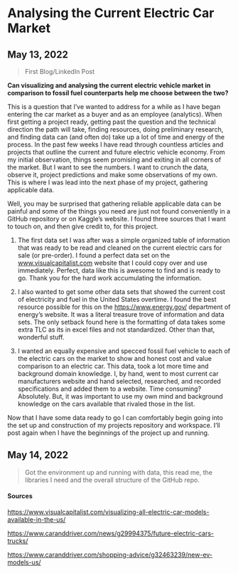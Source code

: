 # Analysing the Current Electric Car Market 

## May 13, 2022

> First Blog/LinkedIn Post

**Can visualizing and analysing the current electric vehicle market in comparison to fossil fuel counterparts help me choose between the two?**

This is a question that I’ve wanted to address for a while as I have began entering the car market as a buyer and as an employee (analytics). When first getting a project ready, getting past the question and the technical direction the path will take, finding resources, doing preliminary research, and finding data can (and often do) take up a lot of time and energy of the process. In the past few weeks I have read through countless articles and projects that outline the current and future electric vehicle economy. From my initial observation, things seem promising and exiting in all corners of the market. But I want to see the numbers. I want to crunch the data, observe it, project predictions and make some observations of my own. This is where I was lead into the next phase of my project, gathering applicable data. 

Well, you may be surprised that gathering reliable applicable data can be painful and some of the things you need are just not found conveniently in a GitHub repository or on Kaggle’s website. I found three sources that I want to touch on, and then give credit to, for this project. 

1. The first data set I was after was a simple organized table of information that was ready to be read and cleaned on the current electric cars for sale (or pre-order). I found a perfect data set on the www.visualcapitalist.com website that I could copy over and use immediately. Perfect, data like this is awesome to find and is ready to go. Thank you for the hard work accumulating the information. 

2. I also wanted to get some other data sets that showed the current cost of electricity and fuel in the United States overtime. I found the best resource possible for this on the https://www.energy.gov/ department of energy’s website. It was a literal treasure trove of information and data sets. The only setback found here is the formatting of data takes some extra TLC as its in excel files and not standardized. Other than that, wonderful stuff. 

3. I wanted an equally expensive and specced fossil fuel vehicle to each of the electric cars on the market to show and honest cost and value comparison to an electric car. This data, took a lot more time and background domain knowledge. I, by hand, went to most current car manufacturers website and hand selected, researched, and recorded specifications and added them to a website. Time consuming? Absolutely. But, it was important to use my own mind and background knowledge on the cars available that rivaled those in the list.

Now that I have some data ready to go I can comfortably begin going into the set up and construction of my projects repository and workspace. I’ll post again when I have the beginnings of the project up and running. 


## May 14, 2022
 
> Got the environment up and running with data, this read me, the libraries I need and the overall structure of the GitHub repo. 



#### Sources

https://www.visualcapitalist.com/visualizing-all-electric-car-models-available-in-the-us/

https://www.caranddriver.com/news/g29994375/future-electric-cars-trucks/

https://www.caranddriver.com/shopping-advice/g32463239/new-ev-models-us/
